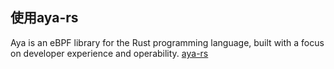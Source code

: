 ## 使用aya-rs
Aya is an eBPF library for the Rust programming language, built with a focus on developer experience and operability.
[aya-rs](https://github.com/aya-rs/aya)
